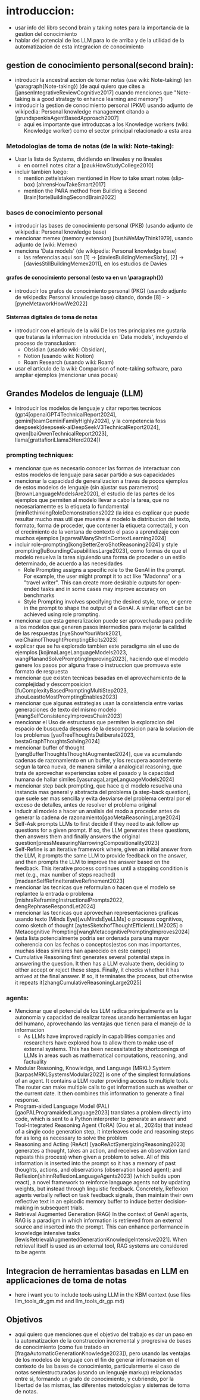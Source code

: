 <!-- instrucciones (meta-informacion, no va en el latex):
- usar las referencias tal como aparecen entre []
- no usar listas, las listas de abajo son secuencias de informaciones a incluir
- usar \citep en lugar de \cite. Si se menciona explicitamente (e.g. como fue investigado en {cita}) si se puede usar \cite
- actua como un investigador confeccionando un trabajo de tesis
- es un trabajo de relevancia para el fin de la carrera universitaria del autor
- siempre usa Grandes Modelos de Lenguaje (el grandes al final queda muy feo)
- # chapter, ## section, ### subsection #### subsubsection a no ser que haya otra indicacion -->

# introduccion:
- usar info del libro second brain y taking notes para la importancia de la gestion del conocimiento
- hablar del potencial de los LLM para lo de arriba y de la utilidad de la automatizacion de esta integracion de conocimiento

<!-- state of the art (): -->

## gestion de conocimiento personal(second brain):
- introducir la ancestral accion de tomar notas (use wiki: Note-taking) (en \paragraph{Note-taking}) (de aqui quiero que cites a [jansenIntegrativeReviewCognitive2017] cuando menciones que "Note-taking is a good strategy to enhance learning and memory")
- introducir la gestion de conocimiento personal (PKM) usando adjunto de wikipedia: Personal knowledge management citando a [grundspenkisAgentBasedApproach2007]
    - aqui es importante que introduzcas a los Knowledge workers (wiki: Knowledge worker) como el sector principal relacionado a esta area

### Metodologias de toma de notas (de la wiki: Note-taking):
- Usar la lista de Systems, dividiendo en lineales y no lineales
    - en cornell notes citar a [paukHowStudyCollege2010]
- incluir tambien luego:
    - mention zettelstaken mentioned in How to take smart notes (slip-box) [ahrensHowTakeSmart2017]
    - mention the PARA method from Building a Second Brain[forteBuildingSecondBrain2022]

### bases de conocimiento personal
- introducir las bases de conocimiento personal (PKB) (usando adjunto de wikipedia: Personal knowledge base)
- mencionar memex (memory extension) [bushWeMayThink1979], usando adjunto de (wiki: Memex)
- menciona 'Data models' (de wikipedia: Personal knowledge base) 
    - las referencias aqui son [1] -> [daviesBuildingMemexSixty], [2] -> [daviesStillBuildingMemex2011], en los estudios de Davies

#### grafos de conocimiento personal (esto va en un \paragraph{})
- introducir los grafos de conocimiento personal (PKG) (usando adjunto de wikipedia: Personal knowledge base) citando, donde [8] - > [pyneMetaworkHowWe2022]

#### Sistemas digitales de toma de notas
- introducir con el articulo de la wiki
De los tres principales me gustaria que trataras la informacion introducida en 'Data models', incluyendo el proceso de transclusion:
    - Obsidian (usando wiki: Obsidian),
    - Notion (usando wiki: Notion)
    - Roam Research (usando wiki: Roam)
- usar el articulo de la wiki: Comparison of note-taking software, para ampliar ejemplos (mencionar unas pocas)

## Grandes Modelos de lenguaje (LLM)
- Introducir los modelos de lenguaje y citar reportes tecnicos (gpt4[openaiGPT4TechnicalReport2024], gemini[teamGeminiFamilyHighly2024], y la competencia foss deepseek[deepseek-aiDeepSeekV3TechnicalReport2024], qwen[baiQwenTechnicalReport2023], llama[grattafioriLlama3Herd2024])

### prompting techniques:
- mencionar que es necesario conocer las formas de interactuar con estos modelos de lenguaje para sacar partido a sus capacidades
- mencionar la capacidad de generalizacion a traves de pocos ejemplos de estos modelos de lenguaje (sin ajustar sus parametros) [brownLanguageModelsAre2020], el estudio de las partes de los ejemplos que permiten al modelo llevar a cabo la tarea, que no necesariamemte es la etiqueta lo fundamental [minRethinkingRoleDemonstrations2022 (la idea es explicar que puede resultar mucho mas util que muestre al modelo la distribucion del texto, formato, forma de proceder, que contener la etiqueta correcta)], y con el crecimiento de la ventana de contexto el paso a aprendizaje con muchos ejemplos [agarwalManyShotInContextLearning2024]
- incluir role-prompting[kongBetterZeroShotReasoning2024] y style prompting[luBoundingCapabilitiesLarge2023], como formas de que el modelo resuelva la tarea siguiendo una forma de proceder o un estilo determinado, de acuerdo a las necesidades
    - Role Prompting assigns a specific role to the GenAI in the prompt. For example, the user might prompt it to act like "Madonna" or a "travel writer". This can create more desirable outputs for open-ended tasks and in some cases may improve accuracy on benchmarks
    - Style Prompting involves specifying the desired style, tone, or genre in the prompt to shape the output of a GenAI. A similar effect can be achieved using role prompting.
- mencionar que esta generalizacion puede ser aprovechada para pedirle a los modelos que generen pasos intermedios para mejorar la calidad de las respuestas [nyeShowYourWork2021, weiChainofThoughtPromptingElicits2023]
- explicar que se ha explorado tambien este paradigma sin el uso de ejemplos [kojimaLargeLanguageModels2023, wangPlanandSolvePromptingImproving2023], haciendo que el modelo genere los pasos por alguna frase o instruccion que promueva este formato de respuesta
- mencionar que existen tecnicas basadas en el aprovechamiento de la complejidad y descomposicion [fuComplexityBasedPromptingMultiStep2023, zhouLeasttoMostPromptingEnables2023]
- mencionar que algunas estrategias usan la consistencia entre varias generaciones de texto del mismo modelo [wangSelfConsistencyImprovesChain2023]
- mencionar el Uso de estructuras que permiten la exploracion del espacio de busqueda despues de la descomposicion para la solucion de los problemas [yaoTreeThoughtsDeliberate2023, bestaGraphThoughtsSolving2024]
- mencionar buffer of thought [yangBufferThoughtsThoughtAugmented2024], que va acumulando cadenas de razonamiento en un buffer, y los recupera acordemente segun la tarea nueva, de manera similar a analogical reasoning, que trata de aprovechar experiencias sobre el pasado y la capacidad humana de hallar similes [yasunagaLargeLanguageModels2024]
- mencionar step back prompting, que hace q el modelo resuelva una instancia mas general y abstracta del problema (a step-back question), que suele ser mas sencilla y evita desviarse del problema central por el exceso de detalles, antes de resolver el problema original
- inducir al modelo a hacer un analisis del modo a proceder antes de generar la cadena de razonamiento[gaoMetaReasoningLarge2024]
- Self-Ask prompts LLMs to first decide if they need to ask follow up questions for a given prompt. If so, the LLM generates these questions, then answers them and finally answers the original question[pressMeasuringNarrowingCompositionality2023]
- Self-Refine is an iterative framework where, given an initial answer from the LLM, it prompts the same LLM to provide feedback on the answer, and then prompts the LLM to improve the answer based on the feedback. This iterative process continues until a stopping condition is met (e.g., max number of steps reached)[madaanSelfRefineIterativeRefinement2023]
- mencionar las tecnicas que reformulan o hacen que el modelo se replantee la entrada o problema [mishraReframingInstructionalPrompts2022, dengRephraseRespondLet2024]
- mencionar las tecnicas que aprovechan representaciones graficas usando texto (Minds Eye)[wuMindsEyeLLMs] o procesos cognitivos, como sketch of thought [aytesSketchofThoughtEfficientLLM2025] o Metacognitive Prompting[wangMetacognitivePromptingImproves2024]
- (esta lista potencialmente podria ser ordenada para una mayor coherencia con las fechas o conceptos(estos son mas importantes, muchas ideas similares han aparecido en este campo))
- Cumulative Reasoning first generates several potential steps in answering the question. It then has a LLM evaluate them, deciding to either accept or reject these steps. Finally, it checks whether it has arrived at the final answer. If so, it terminates the process, but otherwise it repeats it[zhangCumulativeReasoningLarge2025]

### agents:
- Mencionar que el potencial de los LLM radica principalmente en la autonomia y capacidad de realizar tareas usando herramientas en lugar del humano, aprovechando las ventajas que tienen para el manejo de la informacion
    - As LLMs have improved rapidly in capabilities companies and researchers have explored how to allow them to make use of external systems. This has been necessitated by shortcomings of LLMs in areas such as mathematical computations, reasoning, and factuality
- Modular Reasoning, Knowledge, and Language (MRKL) System [karpasMRKLSystemsModular2022] is one of the simplest formulations of an agent. It contains a LLM router providing access to multiple tools. The router can make multiple calls to get information such as weather or the current date. It then combines this information to generate a final response. 
- Program-aided Language Model (PAL) [gaoPALProgramaidedLanguage2023] translates a problem directly into code, which is sent to a Python interpreter to generate an answer and Tool-Integrated Reasoning Agent (ToRA) (Gou et al., 2024b) that instead of a single code generation step, it interleaves code and reasoning steps for as long as necessary to solve the problem
- Reasoning and Acting (ReAct) [yaoReActSynergizingReasoning2023] generates a thought, takes an action, and receives an observation (and repeats this process) when given a problem to solve. All of this information is inserted into the prompt so it has a memory of past thoughts, actions, and observations (observation based agent); and Reflexion[shinnReflexionLanguageAgents2023] (which builds upon react), a novel framework to reinforce language agents not by updating weights, but instead through linguistic feedback. Concretely, Reflexion agents verbally reflect on task feedback signals, then maintain their own reflective text in an episodic memory buffer to induce better decision-making in subsequent trials.
- Retrieval Augmented Generation (RAG) In the context of GenAI agents, RAG is a paradigm in which information is retrieved from an external source and inserted into the prompt. This can enhance performance in knowledge intensive tasks [lewisRetrievalAugmentedGenerationKnowledgeIntensive2021]. When retrieval itself is used as an external tool, RAG systems are considered to be agents

## Integracion de herramientas basadas en LLM en applicaciones de toma de notas
- here i want you to include tools using LLM in the KBM context (use files llm_tools_dr_gm.md and llm_tools_dr_gp.md)

## Objetivos
- aqui quiero que menciones que el objetivo del trabajo es dar un paso en la automatizacion de la construccion incremental y progresiva de bases de conocimiento (como fue tratado en [fragaAutomaticGenerationKnowledge2023]), pero usando las ventajas de los modelos de lenguaje con el fin de generar informacion en el contexto de las bases de conocimiento, particularmente el caso de notas semiestructuradas (usando un lenguaje markup) relacionadas entre si, formando un grafo de conocimiento, y cubriendo, por la libertad de las mismas, las diferentes metodologias y sistemas de toma de notas. 
